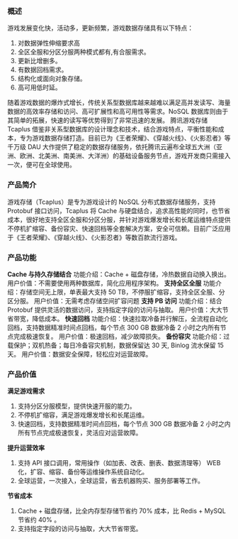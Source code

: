 ### 概述
游戏发展变化快，活动多，更新频繁，游戏数据存储具有以下特点：
1. 对数据弹性伸缩要求高
2. 全区全服和分区分服两种模式都有,有合服需求。
3. 更新比增删多。
4. 有数据回档需求。
5. 结构化或面向对象存储。
6. 高可用低时延。

随着游戏数据的爆炸式增长，传统关系型数据库越来越难以满足高并发读写、海量数据的高效率存储和访问、高可扩展性和高可用性等需求。NoSQL 数据库则由于其简单的拓展，快速的读写等优势得到了非常迅速的发展。
腾讯游戏存储 Tcaplus 借鉴非关系型数据库的设计理念和技术，结合游戏特点，平衡性能和成本，专为游戏数据存储打造。目前已为《王者荣耀》、《穿越火线》、《火影忍者》等千万级 DAU 大作提供了稳定的数据存储服务，依托腾讯云遍布全球五大洲（亚洲、欧洲、北美洲、南美洲、大洋洲）的基础设备服务节点，游戏开发商只需接入一次，便可在全球使用。

### 产品简介
游戏存储（Tcaplus）是专为游戏设计的 NoSQL 分布式数据存储服务，支持 Protobuf 接口访问，Tcaplus 将 Cache 与硬盘结合，追求高性能的同时，也节省成本，很好地支持全区全服和分区分服，并针对游戏爆发增长和长尾运维特点提供不停机扩缩容、备份容灾、快速回档等全套解决方案，安全可信赖。目前广泛应用于《王者荣耀》、《穿越火线》、《火影忍者》等数百款流行游戏。

### 产品功能
**Cache 与持久存储结合**
功能介绍：Cache + 磁盘存储，冷热数据自动换入换出。
用户价值：不需要使用两种数据库，简化应用程序架构。
**支持全区全服**
功能介绍：存储空间无上限，单表最大支持 50 TB，不停服扩缩容，支持全区全服、分区分服。
用户价值：无需考虑存储空间扩容问题
**支持 PB 访问**
功能介绍：结合 Protobuf 提供灵活的数据访问，支持指定字段的访问与抽取。
用户价值：大大节省带宽，降低成本。
**快速回档**
功能介绍：快速拉取冷备并行解压，全流程自动化回档，支持数据精准时间点回档，每个节点 300 GB 数据冷备 2 小时之内所有节点完成极速恢复。
用户价值：极速回档，减少故障损失。
**备份容灾**
功能介绍：过载保护；双机热备；每日冷备容灾机制，数据保留达 30 天, Binlog 流水保留 15 天。
用户价值：数据安全保障，轻松应对运营故障。

### 产品价值
**满足游戏需求**
1. 支持分区分服模型，提供快速开服的能力。
2. 不停机扩缩容，满足游戏爆发增长和长尾运维。
3. 快速回档，支持数据精准时间点回档，每个节点 300 GB 数据冷备 2 小时之内所有节点完成极速恢复，灵活应对运营故障。

**提升运营效率**
1. 支持 API 接口调用，常用操作（如加表、改表、删表、数据清理等） WEB 化，扩容、缩容、备份等运维操作系统自动化。
2. 全球运营，一次接入，全球运营，省去机器购买、服务部署等工作。

**节省成本**
1. Cache + 磁盘存储，比全内存型存储节省约 70% 成本，比 Redis + MySQL节省约 40% 。
2. 支持指定字段的访问与抽取，大大节省带宽。 